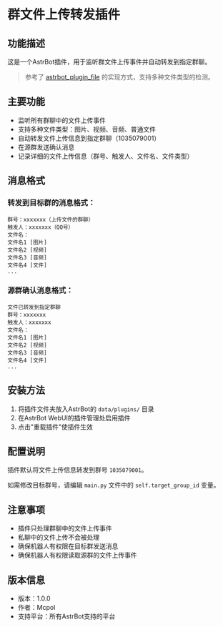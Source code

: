 # 群文件上传转发插件

## 功能描述

这是一个AstrBot插件，用于监听群文件上传事件并自动转发到指定群聊。

> 参考了 [astrbot_plugin_file](https://github.com/Chris95743/astrbot_plugin_file) 的实现方式，支持多种文件类型的检测。

## 主要功能

- 监听所有群聊中的文件上传事件
- 支持多种文件类型：图片、视频、音频、普通文件
- 自动转发文件上传信息到指定群聊（1035079001）
- 在源群发送确认消息
- 记录详细的文件上传信息（群号、触发人、文件名、文件类型）

## 消息格式

### 转发到目标群的消息格式：
```
群号：xxxxxxx（上传文件的群聊）
触发人：xxxxxxx（QQ号）
文件名：
文件名1 [图片]
文件名2 [视频]
文件名3 [音频]
文件名4 [文件]
...
```

### 源群确认消息格式：
```
文件已转发到指定群聊
群号：xxxxxxx
触发人：xxxxxxx
文件名：
文件名1 [图片]
文件名2 [视频]
文件名3 [音频]
文件名4 [文件]
...
```

## 安装方法

1. 将插件文件夹放入AstrBot的 `data/plugins/` 目录
2. 在AstrBot WebUI的插件管理处启用插件
3. 点击"重载插件"使插件生效

## 配置说明

插件默认将文件上传信息转发到群号 `1035079001`。

如需修改目标群号，请编辑 `main.py` 文件中的 `self.target_group_id` 变量。

## 注意事项

- 插件只处理群聊中的文件上传事件
- 私聊中的文件上传不会被处理
- 确保机器人有权限在目标群发送消息
- 确保机器人有权限读取源群的文件上传事件

## 版本信息

- 版本：1.0.0
- 作者：Mcpol
- 支持平台：所有AstrBot支持的平台 